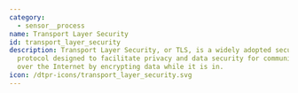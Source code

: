 ```yaml
---
category: 
  - sensor__process
name: Transport Layer Security
id: transport_layer_security
description: Transport Layer Security, or TLS, is a widely adopted security
  protocol designed to facilitate privacy and data security for communications
  over the Internet by encrypting data while it is in.
icon: /dtpr-icons/transport_layer_security.svg
---
```

